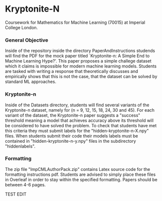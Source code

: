 # Kryptonite-N

Coursework for Mathematics for Machine Learning (70015) at Imperial College London. 

### General Objective

Inside of the repository inside the directory PaperAndInstructions studends will find the PDF for the mock paper titled `Kryptonite-n: A Simple End to Machine Learning Hype?'. This paper proposes a simple challege dataset which it claims is impossible for modern machine learning models. Students are tasked with writing a response that theoretically discusses and empirically shows that this is not the case, that the dataset can be solved by standard ML approaches. 

### Kryptonite-n

Inside of the Datasets directory, students will find several variants of the Kryptonite-n dataset, namely for (n = 9, 12, 15, 18, 24, 30 and 45). For each variant of the dataset, the Kryptonite-n paper suggests a "success" threshold meaning a model that achieves accuracy above its threshold will be considered to have solved the problem. To check that students have met this criteria they must submit labels for the "hidden-kryptonite-n-X.npy" files. When students submit their code their models labels must be contained in  "hidden-kryptonite-n-y.npy" files in the subdirectory "hiddenlabels". 

### Formatting

The zip file "ImpCMLAuthorPack.zip" contains Latex source code for the formatting instructions pdf. Students are advised to simply place these files in Overleaf in order to stay within the specified formatting. Papers should be between 4-6 pages.

TEST EDIT